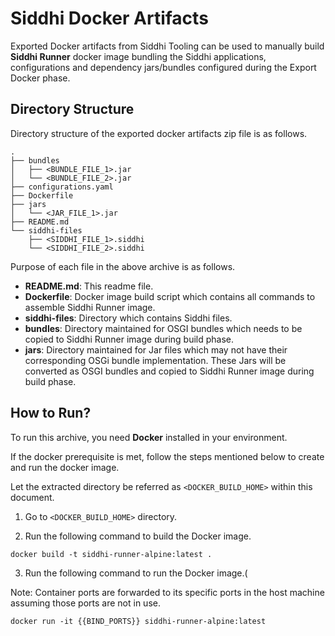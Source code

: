 # Siddhi Docker Artifacts

Exported Docker artifacts from Siddhi Tooling can be used to manually 
build **Siddhi Runner** docker image bundling the Siddhi applications, configurations and dependency jars/bundles configured during the Export Docker phase.


## Directory Structure

Directory structure of the exported docker artifacts zip file is as follows.

```
.
├── bundles
│   ├── <BUNDLE_FILE_1>.jar
│   └── <BUNDLE_FILE_2>.jar
├── configurations.yaml
├── Dockerfile
├── jars
│   └── <JAR_FILE_1>.jar
├── README.md
└── siddhi-files
    ├── <SIDDHI_FILE_1>.siddhi
    └── <SIDDHI_FILE_2>.siddhi
```


Purpose of each file in the above archive is as follows.

- **README.md**: This readme file.
- **Dockerfile**: Docker image build script which contains all commands to assemble Siddhi Runner image. 
- **siddhi-files**: Directory which contains Siddhi files.
- **bundles**: Directory maintained for OSGI bundles which needs to be copied to Siddhi Runner image during build phase.
- **jars**: Directory maintained for Jar files which may not have their corresponding OSGi bundle implementation. These Jars will be converted as OSGI bundles and copied to Siddhi Runner image during build phase.

## How to Run?

To run this archive, you need **Docker** installed in your environment.

If the docker prerequisite is met, follow the steps mentioned below to create and run the docker image.

Let the extracted directory be referred as `<DOCKER_BUILD_HOME>` within this document.

1. Go to `<DOCKER_BUILD_HOME>` directory.

2. Run the following command to build the Docker image.

```
docker build -t siddhi-runner-alpine:latest .
```

3. Run the following command to run the Docker image.(

Note: Container ports are forwarded to its specific ports in the host machine assuming those ports are not in use.
   
```
docker run -it {{BIND_PORTS}} siddhi-runner-alpine:latest
```


